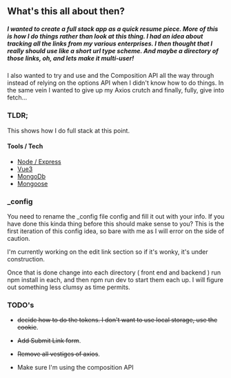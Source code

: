 ## What's this all about then?

##### I wanted to create a full stack app as a quick resume piece. More of this is how I do things rather than _look at this thing_. I had an idea about tracking all the links from my various enterprises. I then thought that I really should use like a short url type scheme. And maybe a directory of those links, oh, and lets make it multi-user!

I also wanted to try and use <script setup> </script> and the Composition API all the way through instead of relying on the options API when I didn't know how to do things. In the same vein I wanted to give up my Axios crutch and finally, fully, give into fetch...

### TLDR;

This shows how I do full stack at this point.

#### Tools / Tech

- [Node / Express](https://expressjs.com/)
- [Vue3](https://vuejs.org/)
- [MongoDb](https://www.mongodb.com/)
- [Mongoose](https://mongoosejs.com/)

### _config

You need to rename the _config file config and fill it out with your info.  If you have done this kinda thing before this should make sense to you? This is the first iteration of this config idea, so bare with me as I will error on the side of caution.

I'm currently working on the edit link section so if it's wonky, it's under construction.

Once that is done change into each directory ( front end and backend ) run npm install in each, and then npm run dev to start them each up.  I will figure out something less clumsy as time permits.

### TODO's

- ~~decide how to do the tokens.  I don't want to use local storage, use the cookie~~.

- ~~Add Submit Link form~~.
- ~~Remove all vestiges of axios~~.

- Make sure I'm using the composition API <script setup> throughout.

- ~~Ensure that all fetch calls are standarized~~.

- ~~Add search feature - I have it written, find it and impliment~~.

- Figure out that damn current link in the menu, I want to use an object _and_ I want to get current route. It works sometimes but there is a SPA deal issue?

- ~~create some homepage content. I think that I'll add directory for now~~.

- ~~Fix Tags link / endpoint. Maybe make a new route instead of using parms on links?~~

- make components out of the files that are still large.

- Finish the edit link admin component.

- look up the count records the right way...  tbh it's faster this way :/

- ~~Finalize the route for the short link. As of now it's /cb/:cb and can be improved~~

- shortLink lookup / redirect function. How much tracking beyond click count?

- Make Darkmode extend 100% vertical.

- ~~make the darkmode button a toggle.~~

- add custom classes where appropriate.
